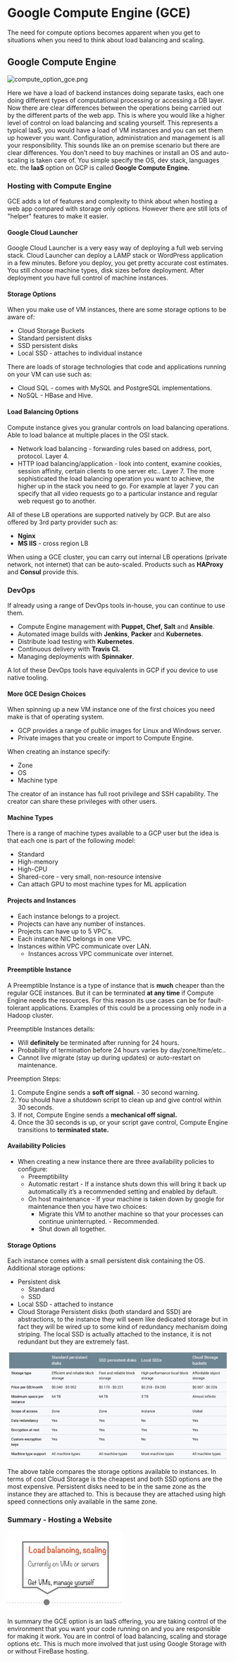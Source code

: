 # Google Compute Engine (GCE)


The need for compute options becomes apparent when you get to situations when you need to think about load balancing and scaling.

## Google Compute Engine

![compute_option_gce.png](attachments/22f4085f-4705-4019-ae02-9c972f32d4cc/59138f6e.png)

Here we have a load of backend instances doing separate tasks, each one doing different types of computational processing or accessing a DB layer.
Now there are clear differences between the operations being carried out by the different parts of the web app. This is where you would like a higher level of control on load balancing and scaling yourself.
This represents a typical IaaS, you would have a load of VM instances and you can set them up however you want. Configuration, administration and management is all your responsibility.
This sounds like an on premise scenario but there are clear differences. You don’t need to buy machines or install an OS and auto-scaling is taken care of. You simple specify the OS, dev stack, languages etc. the **IaaS** option on GCP is called **Google Compute Engine.**

### Hosting with Compute Engine

GCE adds a lot of features and complexity to think about when hosting a web app compared with storage only options. However there are still lots of "helper" features to make it easier.

#### Google Cloud Launcher

Google Cloud Launcher is a very easy way of deploying a full web serving stack. Cloud Launcher can deploy a LAMP stack or WordPress application in a few minutes. Before you deploy, you get pretty accurate cost estimates.
You still choose machine types, disk sizes before deployment. After deployment you have full control of machine instances.  


#### Storage Options

When you make use of VM instances, there are some storage options to be aware of:
- Cloud Storage Buckets
-  Standard persistent disks
- SSD persistent disks
- Local SSD - attaches to individual instance

There are loads of storage technologies that code and applications running on your VM can use such as:
- Cloud SQL - comes with MySQL and PostgreSQL implementations.
- NoSQL - HBase and Hive.



#### Load Balancing Options

Compute instance gives you granular controls on load balancing operations. Able to load balance at multiple places in the OSI stack.
- Network load balancing - forwarding rules based on address, port, protocol. Layer 4.
- HTTP load balancing/application - look into content, examine cookies, session affinity, certain clients to one server etc.. Layer 7.
The more sophisticated the load balancing operation you want to achieve, the higher up in the stack you need to go. For example at layer 7 you can specify that all video requests go to a particular instance and regular web request go to another.

All of these LB operations are supported natively by GCP. But are also offered by 3rd party provider such as:
- **Nginx**
- **MS IIS** - cross region LB


When using a GCE cluster, you can carry out internal LB operations (private network, not internet) that can be auto-scaled. Products such as **HAProxy** and **Consul** provide this.


### DevOps

If already using a range of DevOps tools in-house, you can continue to use them. 
- Compute Engine management with **Puppet, Chef, Salt** and **Ansible**.
- Automated image builds with **Jenkins**, **Packer** and **Kubernetes**. 
- Distribute load testing with **Kubernetes**.
- Continuous delivery with **Travis CI.**
- Managing deployments with **Spinnaker**.

A lot of these DevOps tools have equivalents in GCP if you device to use native tooling.


#### More GCE Design Choices

When spinning up a new VM instance one of the first choices you need make is that of operating system. 
- GCP provides a range of public images for Linux and Windows server.
- Private images that you create or import to Compute Engine.

When creating an instance specify:
- Zone
- OS
- Machine type

The creator of an instance has full root privilege and SSH capability. The creator can share these privileges with other users.

#### Machine Types

There is a range of machine types available to a GCP user but the idea is that each one is part of the following model:
- Standard
- High-memory
- High-CPU
- Shared-core - very small, non-resource intensive
- Can attach GPU to most machine types for ML application


#### Projects and Instances

- Each instance belongs to a project.
- Projects can have any number of instances.
- Projects can have up to 5 VPC's.
- Each instance NIC belongs in one VPC.
- Instances within VPC communicate over LAN.
  - Instances across VPC communicate over internet.


#### Preemptible Instance

A Preemptible Instance is a type of instance that is **much** cheaper than the regular GCE instances. But it can be terminated **at any time** if Compute Engine needs the resources. For this reason its use cases can be for fault-tolerant applications. Examples of this could be a processing only node in a Hadoop cluster.

Preemptible Instances details:
- Will **definitely** be terminated after running for 24 hours.
- Probability of termination before 24 hours varies by day/zone/time/etc..
- Cannot live migrate (stay up during updates) or auto-restart on maintenance. 

Preemption Steps:
1. Compute Engine sends a **soft off signal**. - 30 second warning.
2. You should have a shutdown script to clean up and give control within 30 seconds.
3. If not, Compute Engine sends a **mechanical off signal.**
4. Once the 30 seconds is up, or your script gave control, Compute Engine transitions to **terminated state.**



#### Availability Policies

- When creating a new instance there are three availability policies to configure:
  - Preemptibility
  - Automatic restart - If a instance shuts down this will bring it back up automatically it’s a recommended setting and enabled by default.
  - On host maintenance - If your machine is taken down by google for maintenance then you have two choices:
    - Migrate this VM to another machine so that your processes can continue uninterrupted. - Recommended.
    - Shut down all together.



#### Storage Options

Each instance comes with a small persistent disk containing the OS.
Additional storage options:
- Persistent disk
  - Standard
  - SSD
- Local SSD - attached to instance
- Cloud Storage
Persistent disks (both standard and SSD) are abstractions, to the instance they will seem like dedicated storage but in fact they will be wired up to some kind of redundancy mechanism doing striping. The local  SSD is actually attached to the instance, it is not redundant but they are extremely fast.

![gce_storage_price.png](attachments/69a053d2.png)

The above table compares the storage options available to instances. In terms of cost Cloud Storage is the cheapest and both SSD options are the most expensive. Persistent disks need to be in the same zone as the instance they are attached to. This is because they are attached using high speed connections only available in the same zone.


### Summary - Hosting a Website

![compute_option_gce.png](attachments/bb989bc0.png)

In summary the GCE option is an IaaS offering, you are taking control of the environment that you want your code running on and you are responsible for making it work. You are in control of load balancing, scaling and storage options etc. This is much more involved that just using Google Storage with or without FireBase hosting.

